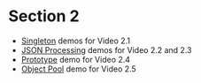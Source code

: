 # Section 2

- [Singleton](singleton) demos for Video 2.1
- [JSON Processing](json) demos for Video 2.2 and 2.3
- [Prototype](prototype) demo for Video 2.4
- [Object Pool](objectpool) demo for Video 2.5